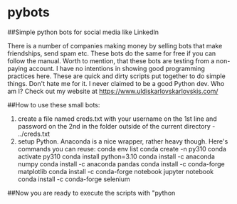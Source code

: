 # pybots
##Simple python bots for social media like LinkedIn


There is a number of companies making money by selling bots that make friendships, send spam etc. These bots do the same for free if you can follow the manual. Worth to mention, that these bots are testing from a non-paying account.
I have no intentions in showing good programming practices here. These are quick and dirty scripts put together to do simple things. Don't hate me for it. I never claimed to be a good Python dev.
Who am I? Check out my website at https://www.uldiskarlovskarlovskis.com/


##How to use these small bots:
1. create a file named creds.txt with your username on the 1st line and password on the 2nd in the folder outside of the current directory - ../creds.txt
2. setup Python. Anaconda is a nice wrapper, rather heavy though. Here's commands you can reuse:
conda env list
conda create -n py310
conda activate py310
conda install python=3.10
conda install -c anaconda numpy
conda install -c anaconda pandas
conda install -c conda-forge matplotlib
conda install -c conda-forge notebook
jupyter notebook
conda install -c conda-forge selenium


##Now you are ready to execute the scripts with "python <script>", just make sure the commandline is running from the repo folder. My example:
cd C:/uld/pybots
conda activate py310
python LinkedIn_ind_invite_company.py


##Troubleshooting
If it throws error about wrong variable type, override latest selenium with "pip install selenium==4.9.0"



